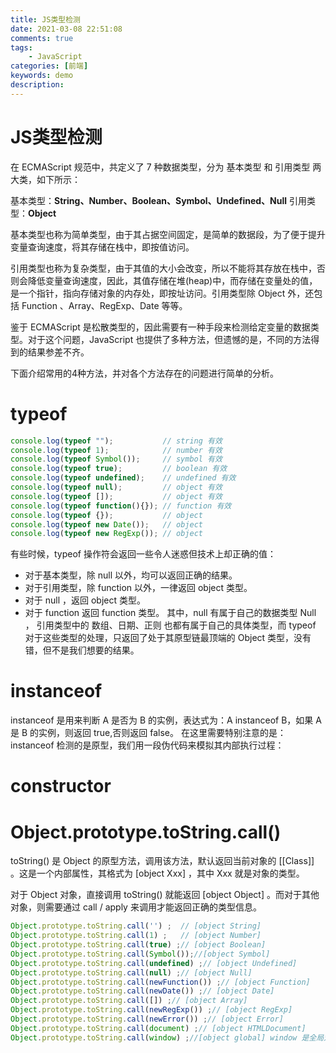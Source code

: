 ```yaml
---
title: JS类型检测
date: 2021-03-08 22:51:08
comments: true
tags: 
    - JavaScript
categories: [前端]
keywords: demo
description: 
---
```

# JS类型检测
在 ECMAScript 规范中，共定义了 7 种数据类型，分为 基本类型 和 引用类型 两大类，如下所示：

基本类型：**String、Number、Boolean、Symbol、Undefined、Null**
引用类型：**Object**

基本类型也称为简单类型，由于其占据空间固定，是简单的数据段，为了便于提升变量查询速度，将其存储在栈中，即按值访问。

引用类型也称为复杂类型，由于其值的大小会改变，所以不能将其存放在栈中，否则会降低变量查询速度，因此，其值存储在堆(heap)中，而存储在变量处的值，是一个指针，指向存储对象的内存处，即按址访问。引用类型除 Object 外，还包括 Function 、Array、RegExp、Date 等等。

鉴于 ECMAScript 是松散类型的，因此需要有一种手段来检测给定变量的数据类型。对于这个问题，JavaScript 也提供了多种方法，但遗憾的是，不同的方法得到的结果参差不齐。

下面介绍常用的4种方法，并对各个方法存在的问题进行简单的分析。
<!--more-->
# typeof
 ``` javascript
console.log(typeof "");           // string 有效
console.log(typeof 1);            // number 有效
console.log(typeof Symbol());     // symbol 有效
console.log(typeof true);         // boolean 有效
console.log(typeof undefined);    // undefined 有效
console.log(typeof null);         // object 有效
console.log(typeof []);           // object 有效
console.log(typeof function(){}); // function 有效
console.log(typeof {});           // object
console.log(typeof new Date());   // object
console.log(typeof new RegExp()); // object
```

有些时候，typeof 操作符会返回一些令人迷惑但技术上却正确的值：
* 对于基本类型，除 null 以外，均可以返回正确的结果。
* 对于引用类型，除 function 以外，一律返回 object 类型。
* 对于 null ，返回 object 类型。
* 对于 function 返回  function 类型。
其中，null 有属于自己的数据类型 Null ， 引用类型中的 数组、日期、正则 也都有属于自己的具体类型，而 typeof 对于这些类型的处理，只返回了处于其原型链最顶端的 Object 类型，没有错，但不是我们想要的结果。

# instanceof
instanceof 是用来判断 A 是否为 B 的实例，表达式为：A instanceof B，如果 A 是 B 的实例，则返回 true,否则返回 false。 在这里需要特别注意的是：instanceof 检测的是原型，我们用一段伪代码来模拟其内部执行过程：

# constructor

# Object.prototype.toString.call()
toString() 是 Object 的原型方法，调用该方法，默认返回当前对象的 [[Class]] 。这是一个内部属性，其格式为 [object Xxx] ，其中 Xxx 就是对象的类型。

对于 Object 对象，直接调用 toString()  就能返回 [object Object] 。而对于其他对象，则需要通过 call / apply 来调用才能返回正确的类型信息。
 ``` javascript
Object.prototype.toString.call('') ;  // [object String]
Object.prototype.toString.call(1) ;   // [object Number]
Object.prototype.toString.call(true) ;// [object Boolean]
Object.prototype.toString.call(Symbol());//[object Symbol]
Object.prototype.toString.call(undefined) ;// [object Undefined]
Object.prototype.toString.call(null) ;// [object Null]
Object.prototype.toString.call(newFunction()) ;// [object Function]
Object.prototype.toString.call(newDate()) ;// [object Date]
Object.prototype.toString.call([]) ;// [object Array]
Object.prototype.toString.call(newRegExp()) ;// [object RegExp]
Object.prototype.toString.call(newError()) ;// [object Error]
Object.prototype.toString.call(document) ;// [object HTMLDocument]
Object.prototype.toString.call(window) ;//[object global] window 是全局对象 global 的引用
```
